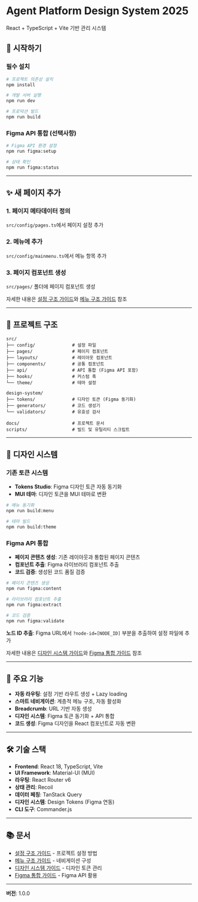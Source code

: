 # Agent Platform Design System 2025

React + TypeScript + Vite 기반 관리 시스템

## 🚀 시작하기

### 필수 설치

```bash
# 프로젝트 의존성 설치
npm install

# 개발 서버 실행
npm run dev

# 프로덕션 빌드
npm run build
```

### Figma API 통합 (선택사항)

```bash
# Figma API 환경 설정
npm run figma:setup

# 상태 확인
npm run figma:status
```

---

## ✨ 새 페이지 추가

### 1. 페이지 메타데이터 정의

`src/config/pages.ts`에서 페이지 설정 추가

### 2. 메뉴에 추가

`src/config/mainmenu.ts`에서 메뉴 항목 추가

### 3. 페이지 컴포넌트 생성

`src/pages/` 폴더에 페이지 컴포넌트 생성

자세한 내용은 [설정 구조 가이드](docs/CONFIG_STRUCTURE.md)와 [메뉴 구조 가이드](docs/MENU_STRUCTURE.md) 참조

---

## 📁 프로젝트 구조

```
src/
├── config/              # 설정 파일
├── pages/               # 페이지 컴포넌트
├── layouts/             # 레이아웃 컴포넌트
├── components/          # 공통 컴포넌트
├── api/                 # API 통합 (Figma API 포함)
├── hooks/               # 커스텀 훅
└── theme/               # 테마 설정

design-system/
├── tokens/              # 디자인 토큰 (Figma 동기화)
├── generators/          # 코드 생성기
└── validators/          # 유효성 검사

docs/                    # 프로젝트 문서
scripts/                 # 빌드 및 유틸리티 스크립트
```

---

## 🎨 디자인 시스템

### 기존 토큰 시스템

- **Tokens Studio**: Figma 디자인 토큰 자동 동기화
- **MUI 테마**: 디자인 토큰을 MUI 테마로 변환

```bash
# 메뉴 동기화
npm run build:menu

# 테마 빌드
npm run build:theme
```

### Figma API 통합

- **페이지 콘텐츠 생성**: 기존 레이아웃과 통합된 페이지 콘텐츠
- **컴포넌트 추출**: Figma 라이브러리 컴포넌트 추출
- **코드 검증**: 생성된 코드 품질 검증

```bash
# 페이지 콘텐츠 생성
npm run figma:content

# 라이브러리 컴포넌트 추출
npm run figma:extract

# 코드 검증
npm run figma:validate
```

**노드 ID 추출**: Figma URL에서 `?node-id=[NODE_ID]` 부분을 추출하여 설정 파일에 추가

자세한 내용은 [디자인 시스템 가이드](design-system/DESIGN_SYSTEM_GUIDE.md)와 [Figma 통합 가이드](docs/FIGMA_INTEGRATION.md) 참조

---

## 🔧 주요 기능

- **자동 라우팅**: 설정 기반 라우트 생성 + Lazy loading
- **스마트 네비게이션**: 계층적 메뉴 구조, 자동 활성화
- **Breadcrumb**: URL 기반 자동 생성
- **디자인 시스템**: Figma 토큰 동기화 + API 통합
- **코드 생성**: Figma 디자인을 React 컴포넌트로 자동 변환

---

## 🛠️ 기술 스택

- **Frontend**: React 18, TypeScript, Vite
- **UI Framework**: Material-UI (MUI)
- **라우팅**: React Router v6
- **상태 관리**: Recoil
- **데이터 페칭**: TanStack Query
- **디자인 시스템**: Design Tokens (Figma 연동)
- **CLI 도구**: Commander.js

---

## 📚 문서

- [설정 구조 가이드](docs/CONFIG_STRUCTURE.md) - 프로젝트 설정 방법
- [메뉴 구조 가이드](docs/MENU_STRUCTURE.md) - 네비게이션 구성
- [디자인 시스템 가이드](design-system/DESIGN_SYSTEM_GUIDE.md) - 디자인 토큰 관리
- [Figma 통합 가이드](docs/FIGMA_INTEGRATION.md) - Figma API 활용

---

**버전**: 1.0.0
